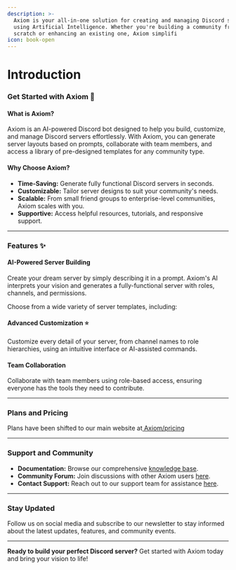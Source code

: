 ```yaml
---
description: >-
  Axiom is your all-in-one solution for creating and managing Discord servers
  using Artificial Intelligence. Whether you're building a community from
  scratch or enhancing an existing one, Axiom simplifi
icon: book-open
---
```


# Introduction

### **Get Started with Axiom 🎉**

#### **What is Axiom?**

Axiom is an AI-powered Discord bot designed to help you build, customize, and manage Discord servers effortlessly. With Axiom, you can generate server layouts based on prompts, collaborate with team members, and access a library of pre-designed templates for any community type.

#### **Why Choose Axiom?**

* **Time-Saving:** Generate fully functional Discord servers in seconds.
* **Customizable:** Tailor server designs to suit your community's needs.
* **Scalable:** From small friend groups to enterprise-level communities, Axiom scales with you.
* **Supportive:** Access helpful resources, tutorials, and responsive support.

***

### **Features ✨**

#### **AI-Powered Server Building**

Create your dream server by simply describing it in a prompt. Axiom's AI interprets your vision and generates a fully-functional server with roles, channels, and permissions.

Choose from a wide variety of server templates, including:

#### **Advanced Customization ⭐**

Customize every detail of your server, from channel names to role hierarchies, using an intuitive interface or AI-assisted commands.

#### **Team Collaboration**

Collaborate with team members using role-based access, ensuring everyone has the tools they need to contribute.

***

### **Plans and Pricing**

Plans have been shifted to our main website at[ Axiom/pricing](https://axiom.ix.tc/pricing)

***

### **Support and Community**

* **Documentation:** Browse our comprehensive [knowledge base](https://axiom.ix.tc/docs).
* **Community Forum:** Join discussions with other Axiom users [here](https://axiom.ix.tc/discord).
* **Contact Support:** Reach out to our support team for assistance [here](https://axiom.ix.tc/contact).

***

### **Stay Updated**

Follow us on social media and subscribe to our newsletter to stay informed about the latest updates, features, and community events.

***

**Ready to build your perfect Discord server?** Get started with Axiom today and bring your vision to life!
